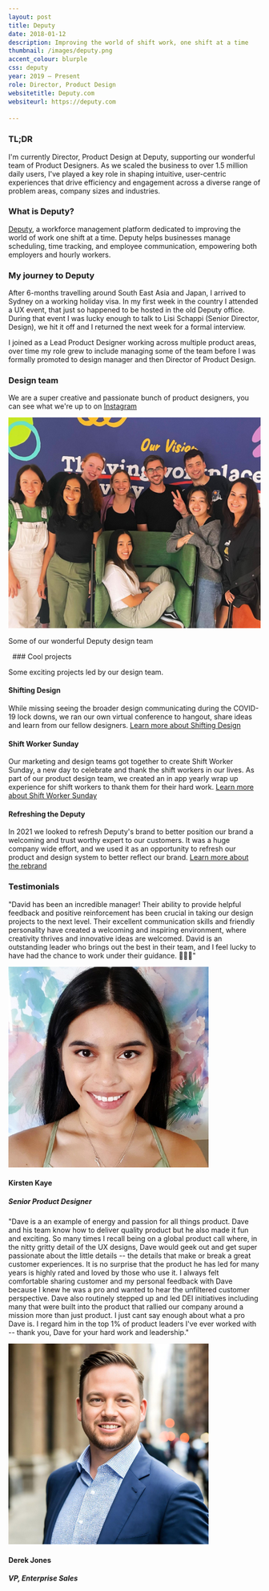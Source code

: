 ```yaml
---
layout: post
title: Deputy
date: 2018-01-12
description: Improving the world of shift work, one shift at a time
thumbnail: /images/deputy.png
accent_colour: blurple
css: deputy
year: 2019 – Present
role: Director, Product Design
websitetitle: Deputy.com
websiteurl: https://deputy.com

---
```


<div class="text_container" markdown="1">

### TL;DR
I'm currently Director, Product Design at Deputy, supporting our wonderful team of Product Designers. As we scaled the business to over 1.5 million daily users, I've played a key role in shaping intuitive, user-centric experiences that drive efficiency and engagement across a diverse range of problem areas, company sizes and industries.

### What is Deputy?
[Deputy](https://deputy.com), a workforce management platform dedicated to improving the world of work one shift at a time. Deputy helps businesses manage scheduling, time tracking, and employee communication, empowering both employers and hourly workers. 



### My journey to Deputy
After 6-months travelling around South East Asia and Japan, I arrived to Sydney on a working holiday visa. In my first week in the country I attended a UX event, that just so happened to be hosted in the old Deputy office. During that event I was lucky enough to talk to Lisi Schappi (Senior Director, Design), we hit it off and I returned the next week for a formal interview.

I joined as a Lead Product Designer working across multiple product areas, over time my role grew to include managing some of the team before I was formally promoted to design manager and then Director of Product Design.

### Design team
We are a super creative and passionate bunch of product designers, you can see what we're up to on [Instagram](https://instagram.com/designingdeputy)

</div>

![Design team](/images/deputy/designteam.jpg)
<p class="caption">Some of our wonderful Deputy design team</p>

<div class="text_container" markdown="1">
 
### Cool projects

Some exciting projects led by our design team.

#### Shifting Design
While missing seeing the broader design communicating during the COVID-19 lock downs, we ran our own virtual conference to hangout, share ideas and learn from our fellow designers.
[Learn more about Shifting Design](https://shifting.design)

#### Shift Worker Sunday
Our marketing and design teams got together to create Shift Worker Sunday, a new day to celebrate and thank the shift workers in our lives. As part of our product design team, we created an in app yearly wrap up experience for shift workers to thank them for their hard work.
[Learn more about Shift Worker Sunday](https://www.deputy.com/gb/shift-worker-sunday)

#### Refreshing the Deputy
In 2021 we looked to refresh Deputy's brand to better position our brand a welcoming and trust worthy expert to our customers. It was a huge company wide effort, and we used it as an opportunity to refresh our product and design system to better reflect our brand.
[Learn more about the rebrand](https://www.deputy.com/gb/blog/deputy-brand-a-new-era-of-thriving-workplaces)


### Testimonials
</div>

<div class="testimonial-carousel js-flickity">
  <div class="testimonial">
    <p>
      "David has been an incredible manager! Their ability to provide helpful feedback and positive reinforcement has been crucial in taking our design projects to the next level. Their excellent communication skills and friendly personality have created a welcoming and inspiring environment, where creativity thrives and innovative ideas are welcomed. David is an outstanding leader who brings out the best in their team, and I feel lucky to have had the chance to work under their guidance. 🫰🏻✨"
    </p>
    <img src="/images/people/kirsten_kaye.jpg"/>
    <h4>Kirsten Kaye</h4>
    <h5>Senior Product Designer</h5>
  </div>

  <div class="testimonial">
    <p>
      "Dave is a an example of energy and passion for all things product. Dave and his team know how to deliver quality product but he also made it fun and exciting. So many times I recall being on a global product call where, in the nitty gritty detail of the UX designs, Dave would geek out and get super passionate about the little details -- the details that make or break a great customer experiences. It is no surprise that the product he has led for many years is highly rated and loved by those who use it. I always felt comfortable sharing customer and my personal feedback with Dave because I knew he was a pro and wanted to hear the unfiltered customer perspective. Dave also routinely stepped up and led DEI initiatives including many that were built into the product that rallied our company around a mission more than just product. I just cant say enough about what a pro Dave is. I regard him in the top 1% of product leaders I've ever worked with -- thank you, Dave for your hard work and leadership."
    </p>
    <img src="/images/people/derek_jones.jpg"/>
    <h4>Derek Jones</h4>
    <h5>VP, Enterprise Sales</h5>
  </div>

  </div>


